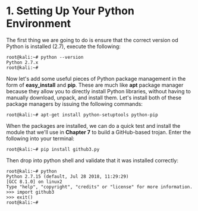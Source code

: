 # 1. Setting Up Your Python Environment

The first thing we are going to do is ensure that the correct version od Python is installed (2.7), execute the following:

```
root@kali:~# python --version
Python 2.7.x
root@kali:~#
```

Now let's add some useful pieces of Python package management in the form of **easy_install** and **pip**. These are much like **apt** package manager because they allow you to
directly install Python libraries, without having to manually download, unpack, and install them. Let's install both of these package managers by issuing the following commands:

```
root@kali:~# apt-get install python-setuptools python-pip
```

When the packages are installed, we can do a quick test and install the module that we'll use in **Chapter 7** to build a 
GitHub-based trojan. Enter the following into your terminal:

```
root@kali:~# pip install github3.py
```

Then drop into python shell and validate that it was installed correctly:

```
root@kali:~# python
Python 2.7.15 (default, Jul 28 2018, 11:29:29) 
[GCC 8.1.0] on linux2
Type "help", "copyright", "credits" or "license" for more information.
>>> import github3
>>> exit()
root@kali:~# 
```
